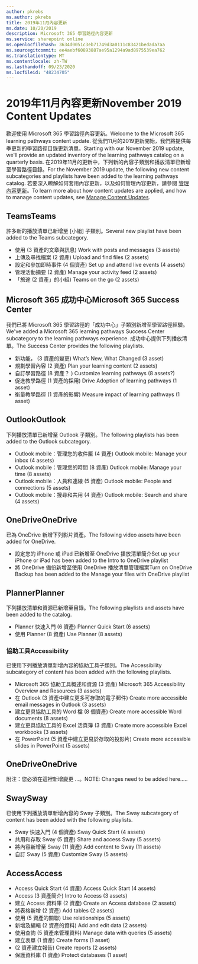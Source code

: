 ```yaml
---
author: pkrebs
ms.author: pkrebs
title: 2019年11月內容更新
ms.date: 10/20/2019
description: Microsoft 365 學習路徑內容更新
ms.service: sharepoint online
ms.openlocfilehash: 3634d0051c3eb71749d3a0111c83421bedada7aa
ms.sourcegitcommit: ee4aebf60893887ae95a1294a9ad8975539ea762
ms.translationtype: MT
ms.contentlocale: zh-TW
ms.lasthandoff: 09/23/2020
ms.locfileid: "48234705"
---
```

# <a name="november-2019-content-updates"></a><span data-ttu-id="d1fbc-103">2019年11月內容更新</span><span class="sxs-lookup"><span data-stu-id="d1fbc-103">November 2019 Content Updates</span></span>
<span data-ttu-id="d1fbc-104">歡迎使用 Microsoft 365 學習路徑內容更新。</span><span class="sxs-lookup"><span data-stu-id="d1fbc-104">Welcome to the Microsoft 365 learning pathways content update.</span></span> <span data-ttu-id="d1fbc-105">從我們11月的2019更新開始，我們將提供每季更新的學習路徑目錄更新清單。</span><span class="sxs-lookup"><span data-stu-id="d1fbc-105">Starting with our November 2019 update, we'll provide an updated inventory of the learning pathways catalog on a quarterly basis.</span></span> <span data-ttu-id="d1fbc-106">在2019年11月的更新中，下列新的內容子類別和播放清單已新增至學習路徑目錄。</span><span class="sxs-lookup"><span data-stu-id="d1fbc-106">For the November 2019 update, the following new content subcategories and playlists have been added to the learning pathways catalog.</span></span> <span data-ttu-id="d1fbc-107">若要深入瞭解如何套用內容更新，以及如何管理內容更新，請參閱 [管理內容更新](custom_contentupdatesmanage.md)。</span><span class="sxs-lookup"><span data-stu-id="d1fbc-107">To learn more about how content updates are applied, and how to manage content updates, see [Manage Content Updates](custom_contentupdatesmanage.md).</span></span>    

## <a name="teams"></a><span data-ttu-id="d1fbc-108">Teams</span><span class="sxs-lookup"><span data-stu-id="d1fbc-108">Teams</span></span>
<span data-ttu-id="d1fbc-109">許多新的播放清單已新增至 [小組] 子類別。</span><span class="sxs-lookup"><span data-stu-id="d1fbc-109">Several new playlist have been added to the Teams subcategory.</span></span>
- <span data-ttu-id="d1fbc-110">使用 (3 資產的文章與訊息) </span><span class="sxs-lookup"><span data-stu-id="d1fbc-110">Work with posts and messages (3 assets)</span></span>
- <span data-ttu-id="d1fbc-111">上傳及尋找檔案 (2 資產) </span><span class="sxs-lookup"><span data-stu-id="d1fbc-111">Upload and find files (2 assets)</span></span>
- <span data-ttu-id="d1fbc-112">設定和參加即時事件 (4 個資產) </span><span class="sxs-lookup"><span data-stu-id="d1fbc-112">Set up and attend live events (4 assets)</span></span>
- <span data-ttu-id="d1fbc-113">管理活動摘要 (2 資產) </span><span class="sxs-lookup"><span data-stu-id="d1fbc-113">Manage your activity feed (2 assets)</span></span>
- <span data-ttu-id="d1fbc-114">「旅途 (2 資產」的小組) </span><span class="sxs-lookup"><span data-stu-id="d1fbc-114">Teams on the go (2 assets)</span></span>

## <a name="microsoft-365-success-center"></a><span data-ttu-id="d1fbc-115">Microsoft 365 成功中心</span><span class="sxs-lookup"><span data-stu-id="d1fbc-115">Microsoft 365 Success Center</span></span>
<span data-ttu-id="d1fbc-116">我們已將 Microsoft 365 學習路徑的「成功中心」子類別新增至學習路徑經驗。</span><span class="sxs-lookup"><span data-stu-id="d1fbc-116">We've added a Microsoft 365 learning pathways Success Center subcategory to the learning pathways experience.</span></span> <span data-ttu-id="d1fbc-117">成功中心提供下列播放清單。</span><span class="sxs-lookup"><span data-stu-id="d1fbc-117">The Success Center provides the following playlists.</span></span>
- <span data-ttu-id="d1fbc-118">新功能， (3 資產的變更) </span><span class="sxs-lookup"><span data-stu-id="d1fbc-118">What’s New, What Changed (3 asset)</span></span>
- <span data-ttu-id="d1fbc-119">規劃學習內容 (2 資產) </span><span class="sxs-lookup"><span data-stu-id="d1fbc-119">Plan your learning content (2 assets)</span></span>
- <span data-ttu-id="d1fbc-120">自訂學習路徑 (8 資產？ ) </span><span class="sxs-lookup"><span data-stu-id="d1fbc-120">Customize learning pathways (8 assets?)</span></span>
- <span data-ttu-id="d1fbc-121">促進教學路徑 (1 資產的採用) </span><span class="sxs-lookup"><span data-stu-id="d1fbc-121">Drive Adoption of learning pathways (1 asset)</span></span>
- <span data-ttu-id="d1fbc-122">衡量教學路徑 (1 資產的影響) </span><span class="sxs-lookup"><span data-stu-id="d1fbc-122">Measure impact of learning pathways (1 asset)</span></span>

## <a name="outlook"></a><span data-ttu-id="d1fbc-123">Outlook</span><span class="sxs-lookup"><span data-stu-id="d1fbc-123">Outlook</span></span>
<span data-ttu-id="d1fbc-124">下列播放清單已新增至 Outlook 子類別。</span><span class="sxs-lookup"><span data-stu-id="d1fbc-124">The following playlists has been added to the Outlook subcategory.</span></span> 
- <span data-ttu-id="d1fbc-125">Outlook mobile：管理您的收件匣 (4 資產) </span><span class="sxs-lookup"><span data-stu-id="d1fbc-125">Outlook mobile: Manage your inbox (4 assets)</span></span>
- <span data-ttu-id="d1fbc-126">Outlook mobile：管理您的時間 (8 資產) </span><span class="sxs-lookup"><span data-stu-id="d1fbc-126">Outlook mobile: Manage your time (8 assets)</span></span>
- <span data-ttu-id="d1fbc-127">Outlook mobile：人員和連線 (5 資產) </span><span class="sxs-lookup"><span data-stu-id="d1fbc-127">Outlook mobile: People and connections (5 assets)</span></span>
- <span data-ttu-id="d1fbc-128">Outlook mobile：搜尋和共用 (4 資產) </span><span class="sxs-lookup"><span data-stu-id="d1fbc-128">Outlook mobile: Search and share (4 assets)</span></span>

## <a name="onedrive"></a><span data-ttu-id="d1fbc-129">OneDrive</span><span class="sxs-lookup"><span data-stu-id="d1fbc-129">OneDrive</span></span>
<span data-ttu-id="d1fbc-130">已為 OneDrive 新增下列影片資產。</span><span class="sxs-lookup"><span data-stu-id="d1fbc-130">The following video assets have been added for OneDrive.</span></span> 
- <span data-ttu-id="d1fbc-131">設定您的 iPhone 或 iPad 已新增至 OneDrive 播放清單簡介</span><span class="sxs-lookup"><span data-stu-id="d1fbc-131">Set up your iPhone or iPad has been added to the Intro to OneDrive playlist</span></span>
- <span data-ttu-id="d1fbc-132">將 OneDrive 備份新增至使用 OneDrive 播放清單管理檔案</span><span class="sxs-lookup"><span data-stu-id="d1fbc-132">Turn on OneDrive Backup has been added to the Manage your files with OneDrive playlist</span></span>

## <a name="planner"></a><span data-ttu-id="d1fbc-133">Planner</span><span class="sxs-lookup"><span data-stu-id="d1fbc-133">Planner</span></span>
<span data-ttu-id="d1fbc-134">下列播放清單和資源已新增至目錄。</span><span class="sxs-lookup"><span data-stu-id="d1fbc-134">The following playlists and assets have been added to the catalog.</span></span>  
- <span data-ttu-id="d1fbc-135">Planner 快速入門 (6 資產) </span><span class="sxs-lookup"><span data-stu-id="d1fbc-135">Planner Quick Start (6 assets)</span></span>
- <span data-ttu-id="d1fbc-136">使用 Planner (8 資產) </span><span class="sxs-lookup"><span data-stu-id="d1fbc-136">Use Planner (8 assets)</span></span>

### <a name="accessibility"></a><span data-ttu-id="d1fbc-137">協助工具</span><span class="sxs-lookup"><span data-stu-id="d1fbc-137">Accessibility</span></span>
<span data-ttu-id="d1fbc-138">已使用下列播放清單新增內容的協助工具子類別。</span><span class="sxs-lookup"><span data-stu-id="d1fbc-138">The Accessibility subcategory of content has been added with the following playlists.</span></span> 
- <span data-ttu-id="d1fbc-139">Microsoft 365 協助工具概述和資源 (3 資產) </span><span class="sxs-lookup"><span data-stu-id="d1fbc-139">Microsoft 365 Accessibility Overview and Resources (3 assets)</span></span>
- <span data-ttu-id="d1fbc-140">在 Outlook (3 資產中建立更多可存取的電子郵件) </span><span class="sxs-lookup"><span data-stu-id="d1fbc-140">Create more accessible email messages in Outlook (3 assets)</span></span>
- <span data-ttu-id="d1fbc-141">建立更具協助工具的 Word 檔 (8 個資產) </span><span class="sxs-lookup"><span data-stu-id="d1fbc-141">Create more accessible Word documents (8 assets)</span></span>
- <span data-ttu-id="d1fbc-142">建立更具協助工具的 Excel 活頁簿 (3 資產) </span><span class="sxs-lookup"><span data-stu-id="d1fbc-142">Create more accessible Excel workbooks (3 assets)</span></span>
- <span data-ttu-id="d1fbc-143">在 PowerPoint (5 資產中建立更易於存取的投影片) </span><span class="sxs-lookup"><span data-stu-id="d1fbc-143">Create more accessible slides in PowerPoint (5 assets)</span></span>

## <a name="onedrive"></a><span data-ttu-id="d1fbc-144">OneDrive</span><span class="sxs-lookup"><span data-stu-id="d1fbc-144">OneDrive</span></span>
<span data-ttu-id="d1fbc-145">附注：您必須在這裡新增變更 ...。</span><span class="sxs-lookup"><span data-stu-id="d1fbc-145">NOTE: Changes need to be added here.....</span></span>

## <a name="sway"></a><span data-ttu-id="d1fbc-146">Sway</span><span class="sxs-lookup"><span data-stu-id="d1fbc-146">Sway</span></span>
<span data-ttu-id="d1fbc-147">已使用下列播放清單新增內容的 Sway 子類別。</span><span class="sxs-lookup"><span data-stu-id="d1fbc-147">The Sway subcategory of content has been added with the following playlists.</span></span> 
- <span data-ttu-id="d1fbc-148">Sway 快速入門 (4 個資產) </span><span class="sxs-lookup"><span data-stu-id="d1fbc-148">Sway Quick Start (4 assets)</span></span>
- <span data-ttu-id="d1fbc-149">共用和存取 Sway (5 資產) </span><span class="sxs-lookup"><span data-stu-id="d1fbc-149">Share and access Sway (5 assets)</span></span>
- <span data-ttu-id="d1fbc-150">將內容新增至 Sway (11 資產) </span><span class="sxs-lookup"><span data-stu-id="d1fbc-150">Add content to Sway (11 assets)</span></span>
- <span data-ttu-id="d1fbc-151">自訂 Sway (5 資產) </span><span class="sxs-lookup"><span data-stu-id="d1fbc-151">Customize Sway (5 assets)</span></span>

## <a name="access"></a><span data-ttu-id="d1fbc-152">Access</span><span class="sxs-lookup"><span data-stu-id="d1fbc-152">Access</span></span>
- <span data-ttu-id="d1fbc-153">Access Quick Start (4 資產) </span><span class="sxs-lookup"><span data-stu-id="d1fbc-153">Access Quick Start (4 assets)</span></span>
- <span data-ttu-id="d1fbc-154">Access (3 資產簡介) </span><span class="sxs-lookup"><span data-stu-id="d1fbc-154">Intro to Access (3 assets)</span></span>
- <span data-ttu-id="d1fbc-155">建立 Access 資料庫 (2 資產) </span><span class="sxs-lookup"><span data-stu-id="d1fbc-155">Create an Access database (2 assets)</span></span>
- <span data-ttu-id="d1fbc-156">將表格新增 (2 資產) </span><span class="sxs-lookup"><span data-stu-id="d1fbc-156">Add tables (2 assets)</span></span>
- <span data-ttu-id="d1fbc-157">使用 (5 資產的關聯) </span><span class="sxs-lookup"><span data-stu-id="d1fbc-157">Use relationships (5 assets)</span></span>
- <span data-ttu-id="d1fbc-158">新增及編輯 (2 資產的資料) </span><span class="sxs-lookup"><span data-stu-id="d1fbc-158">Add and edit data (2 assets)</span></span>
- <span data-ttu-id="d1fbc-159">使用查詢 (5 資產來管理資料) </span><span class="sxs-lookup"><span data-stu-id="d1fbc-159">Manage data with queries (5 assets)</span></span>
- <span data-ttu-id="d1fbc-160">建立表單 (1 資產) </span><span class="sxs-lookup"><span data-stu-id="d1fbc-160">Create forms (1 asset)</span></span>
- <span data-ttu-id="d1fbc-161"> (2 資產建立報告) </span><span class="sxs-lookup"><span data-stu-id="d1fbc-161">Create reports (2 assets)</span></span>
- <span data-ttu-id="d1fbc-162">保護資料庫 (1 資產) </span><span class="sxs-lookup"><span data-stu-id="d1fbc-162">Protect databases (1 asset)</span></span>

